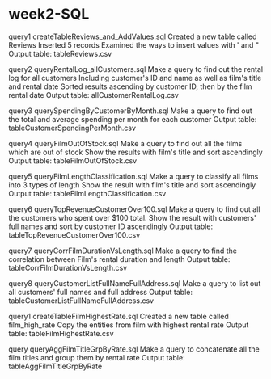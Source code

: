 # week2-SQL
query1 createTableReviews_and_AddValues.sql
  Created a new table called Reviews
  Inserted 5 records
  Examined the ways to insert values with ' and "
  Output table: tableReviews.csv

query2 queryRentalLog_allCustomers.sql
  Make a query to find out the rental log for all customers
  Including customer's ID and name as well as film's title and rental date
  Sorted results ascending by customer ID, then by the film rental date
  Output table: allCustomerRentalLog.csv

query3 querySpendingByCustomerByMonth.sql
  Make a query to find out the total and average spending per month for each customer
  Output table: tableCustomerSpendingPerMonth.csv

query4 queryFilmOutOfStock.sql
  Make a query to find out all the films which are out of stock
  Show the results with film's title and sort ascendingly
  Output table: tableFilmOutOfStock.csv

query5 queryFilmLengthClassification.sql
  Make a query to classify all films into 3 types of length
  Show the result with film's title and sort ascendingly
  Output table: tableFilmLengthClassification.csv

query6 queryTopRevenueCustomerOver100.sql
  Make a query to find out all the customers who spent over $100 total.
  Show the result with customers' full names and sort by customer ID ascendingly
  Output table: tableTopRevenueCustomerOver100.csv

query7 queryCorrFilmDurationVsLength.sql
  Make a query to find the correlation between Film's rental duration and length
  Output table: tableCorrFilmDurationVsLength.csv

query8 queryCustomerListFullNameFullAddress.sql
  Make a query to list out all customers' full names and full address
  Output table: tableCustomerListFullNameFullAddress.csv

query1 createTableFilmHighestRate.sql
  Created a new table called film_high_rate
  Copy the entities from film with highest rental rate
  Output table: tableFilmHighestRate.csv

query queryAggFilmTitleGrpByRate.sql
  Make a query to concatenate all the film titles and group them by rental rate
Output table: tableAggFilmTitleGrpByRate
